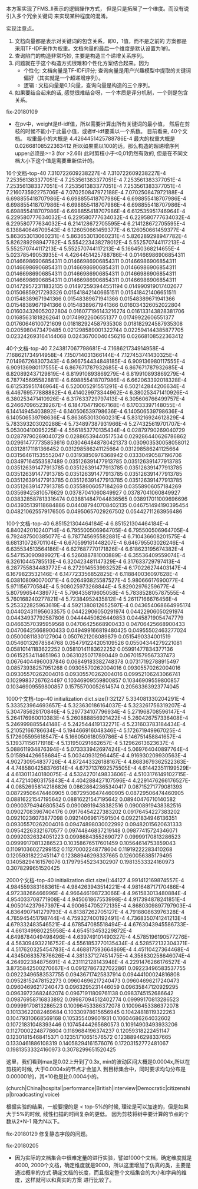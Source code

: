 本方案实现了FMS_II表示的逻辑操作方式，
但是只是拓展了一个维度。而没有说引入多个冗余关键词
来实现某种程度的混淆。

实现注意点。
1. 文档向量都是表示对关键词的包含关系，即0，1值，而不是之前的
方案都是采用TF-IDF来作为权重。文档向量的最后一个维度是默认设置为1的。
2. 查询陷门的构造非常巧妙, 主要是构造三个递增关系序列。
3. 问题就在于这个构造方式很难和个性化方案结合起来。因为
    - 个性化: 文档向量是TF-IDF评分; 查询向量是用户兴趣模型中提取的关键词偏好（其实就是一个超递增序列）。
    - 逻辑  : 文档向量是0,1向量，查询向量是构造的三个序列。
4. 如果要结合起来的话, 感觉很难结合呀，一个本质是评分机制，一个则是包含关系。

fix-20180109
- 在pv中，weight是tf-idf值，所以需要计算出所有关键词的最小值，
然后在剪枝的时候不能小于此最小值，或者tf-idf要乘以一个系数。
目前看来, 40个文档。
权重最小的大概是
4.4264451425788786E-4 
最大的权重大概是 
0.02668108522363412 
所以如果乘以100的话，那么构造的超递增序列upper必须是>=3 (for >2.66)
此时剪枝小于<0,01仍然有效的, 但是在不同文档大小下这个值是需要重新估计的。

16个文档-top-40
7.310722609238227E-4 7.310722609238227E-4 7.253561383377051E-4 7.253561383377051E-4 7.253561383377051E-4 7.253561383377051E-4 7.253561383377051E-4 7.253561383377051E-4 7.216073592275706E-4 7.070250847972188E-4 7.070250847972188E-4 6.698855418707986E-4 6.698855418707986E-4 6.698855418707986E-4 6.698855418707986E-4 6.698855418707986E-4 6.698855418707986E-4 6.698855418707986E-4 6.698855418707986E-4 6.612535951746964E-4 6.229580777634032E-4 6.229580777634032E-4 6.229580777634032E-4 6.229580777634032E-4 6.214128672705595E-4 6.214128672705595E-4 6.138840646709543E-4 6.126050661459377E-4 6.126050661459377E-4 5.863653013060231E-4 5.863653013060231E-4 5.826289298947782E-4 5.826289298947782E-4 5.554223438278012E-4 5.552570744117213E-4 5.552570744117213E-4 5.552570744117213E-4 5.166450368214655E-4 5.02378549053935E-4 4.4264451425788786E-4 
0.01466986906854311 0.01466986906854311 0.01466986906854311 0.01466986906854311 0.01466986906854311 0.01466986906854311 0.01466986906854311 0.01466986906854311 0.01466986906854311 0.01466986906854311 0.01466986906854311 0.01466986906854311 0.01466986906854311 0.014729572311832135 0.014972593944551194 0.014990919017402677 0.01506859217293326 0.015418421406651511 0.015418421406651511 0.01548389671941366 0.01548389671941366 0.01548389671941366 0.01548389671941366 0.01548389671941366 0.016034326052022804 0.016034326052022804 0.016077196143216274 0.016133143828381706 0.01685631818262641 0.01749922606551377 0.01749922606551377 0.01760646100721609 0.018182924587935308 0.018182924587935308 0.0205980473479485 0.021298589001322744 0.022594144385877705 0.023242693164144068 0.02436700040456216 0.02668108522363412 

40个文档-top-40
7.243817067798681E-4 7.168621734914958E-4 7.168621734914958E-4 7.150714031366144E-4 7.127453741430325E-4 7.014967268307343E-4 6.966754434848185E-4 6.909136980117555E-4 6.909136980117555E-4 6.867671787932685E-4 6.867671787932685E-4 6.820892437129819E-4 6.819910893869279E-4 6.819910893869279E-4 6.787745695582881E-4 6.698855418707986E-4 6.662063392018328E-4 6.612535951746964E-4 6.520005291551291E-4 6.502142844206634E-4 6.446769577888882E-4 6.414029973344962E-4 6.380253471410926E-4 6.380253471410926E-4 6.317633729797413E-4 6.305606766499757E-4 6.246670965239267E-4 6.184704719067168E-4 6.17033397148055E-4 6.14414945403892E-4 6.140506539798636E-4 6.140506539798636E-4 6.140506539798636E-4 5.863653013060231E-4 5.831216924612829E-4 5.783393203020288E-4 5.734897387931966E-4 5.274325619701707E-4 5.05300410095225E-4 4.5561853770135434E-4 
0.02879790269040729 0.02879790269040729 0.02886539440517534 0.029286440626786862 0.029614777735853616 0.030464848780421373 0.030903530058058012 0.03128171181366452 0.031298586241125664 0.031298586241125664 0.031564611535552047 0.03193850976368942 0.03330490587196706 0.03497164553587489 0.035126391477913785 0.035126391477913785 0.035126391477913785 0.035126391477913785 0.035126391477913785 0.035126391477913785 0.035126391477913785 0.035126391477913785 0.035126391477913785 0.035126391477913785 0.035126391477913785 0.035126391477913785 0.03558906057184269 0.03558906057184269 0.03569425810576629 0.03787041060849927 0.03787041060849927 0.038328587813316474 0.038814847044836565 0.038917011009696696 0.043935139118684886 0.044087940708402135 0.046751494190395454 0.048210625579176505 0.04950657029267502 0.05442711263956486 

100个文档-top-40
6.851521304464184E-4 6.851521304464184E-4 6.840242010240714E-4 6.795500506964705E-4 6.795500506964705E-4 6.792487500385077E-4 6.787745695582881E-4 6.710436608201575E-4 6.681310726701104E-4 6.670599161448207E-4 6.646795503026246E-4 6.635534513564186E-4 6.627687770171826E-4 6.618623195674382E-4 6.547153090989927E-4 6.526088781000889E-4 6.35536409559074E-4 6.32610445785513E-4 6.320423481147329E-4 6.317633729797413E-4 6.287755834483772E-4 6.272914553993252E-4 6.170226274403147E-4 6.1679823532146E-4 6.147723356852825E-4 6.118840036097628E-4 6.038108090070071E-4 6.026493825587527E-4 5.98066617690077E-4 5.971156770584E-4 5.908025973268844E-4 5.82902976259677E-4 5.80799654438977E-4 5.796435819605058E-4 5.783852805787555E-4 5.760168240277821E-4 5.72384952435812E-4 5.26117166676456E-4 5.253322825963619E-4 4.5921380812652597E-4 
0.043654068664995174 0.044024311956033575 0.04422906050291974 0.04422906050291974 0.04434937792587806 0.04444450826449853 0.04458719054747779 0.04663570395959568 0.04706425668900433 0.04706425668900433 0.04706425668900433 0.049499166819480425 0.04955502463277024 0.05000811830127904 0.0507621208089879 0.0515490334001519 0.05460132678584768 0.054791224205109526 0.05504344279221081 0.05810141183622252 0.05810141183622252 0.05991477834377136 0.06152534114651963 0.06310250717890449 0.06701579567337473 0.06764044960037846 0.06849183382748378 0.07317192788915497 0.08573938257951268 0.09305570262004016 0.09305570262004016 0.09305570262004016 0.09305570262004016 0.09952106243066741 0.10299837267624497 0.10346909559800857 0.10346909559800857 0.10346909559800857 0.15755700052614574 0.20563363923774045 

1000个文档-top-40
initialization dict.size():32127
5.334081330204291E-4 5.333523964693657E-4 5.323630186164037E-4 5.323261756319207E-4 5.304785628170846E-4 5.297734107796934E-4 5.271968708596147E-4 5.264176960010383E-4 5.260888856921422E-4 5.260426757336408E-4 5.246999885544148E-4 5.242544419132271E-4 5.231603783184434E-4 5.21052166786634E-4 5.194466916048346E-4 5.172671949967025E-4 5.172605595618547E-4 5.166050618059786E-4 5.146751458841657E-4 5.139371156171918E-4 5.131950291662657E-4 5.12962613623637E-4 5.088611934876394E-4 5.073333942697424E-4 5.069764040897764E-4 5.015894426658684E-4 5.00340931296445E-4 4.916930209930563E-4 4.902730954837726E-4 4.872443326188167E-4 4.8683679362522363E-4 4.7485804258376614E-4 4.6737137692575505E-4 4.614423511199529E-4 4.613011340180075E-4 4.5324270149833606E-4 4.5103176149102715E-4 4.472140803175843E-4 4.404288427107596E-4 4.2291476266176527E-4 
0.08526958142186826 0.08628642365340417 0.08715271779081393 0.08729506474460905 0.08729506474460905 0.08729506474460905 0.08816221547195642 0.08816221547195642 0.08940476710140582 0.09003794946805345 0.09008919438382516 0.09008919438382516 0.09027083967404176 0.09176454227383202 0.09176454227383202 0.09210236073877098 0.09214069617591504 0.09221834946136351 0.09305570262004016 0.09474898030022992 0.09482015620631333 0.09542263321670577 0.09744846837219148 0.09877415724346071 0.09920326324051223 0.09986843552690727 0.09999170813286523 0.09999170813286523 0.10358676517601459 0.10564614753859043 0.11091036027299152 0.11270002248778604 0.11919222283410268 0.12059318222451147 0.12388946298337665 0.1260056385179495 0.14058294161576076 0.17979545234302907 0.19813533324160973 0.3078299651520425 

2000个文档-top-40
initialization dict.size():44127
4.991412169874557E-4 4.984559383168361E-4 4.984263943514221E-4 4.981648717170486E-4 4.97238266466996E-4 4.966446198723066E-4 4.961583013480884E-4 4.954033708771908E-4 4.945061867553998E-4 4.917394878241851E-4 4.905014237967397E-4 4.900654705272135E-4 4.8680309897797903E-4 4.8364907141279793E-4 4.81387262705127E-4 4.791880863976328E-4 4.785945451798744E-4 4.759327400192491E-4 4.7368350741241213E-4 4.679332483546521E-4 4.678547085518494E-4 4.6763043945586733E-4 4.661349980225958E-4 4.654513453229872E-4 4.6498784049498496E-4 4.639749101490327E-4 4.5785196190577276E-4 4.563094932216752E-4 4.5561853770135434E-4 4.528572132304371E-4 4.517620325454783E-4 4.468817593664869E-4 4.45110427364468E-4 4.4345068357876626E-4 4.381337127451475E-4 4.358830258646074E-4 4.264922384875691E-4 4.231112128143948E-4 4.2291476266176527E-4 3.8735842500270667E-4 
0.09127867327022861 0.09223496583537755 0.09223496583537755 0.09436717425837914 0.09444100024816808 0.09528152478152273 0.09604696217240473 0.09604696217240473 0.09604696217240473 0.0963295231446059 0.09635847120929295 0.09639723682462074 0.09671911809761138 0.0983745152686642 0.09876958716833892 0.09987094512402774 0.09999170813286523 0.09999170813286523 0.10096453386372078 0.10096453386372078 0.10133622082469684 0.10330978615656945 0.10424818119322263 0.10479310668569168 0.105355409601931 0.10604686264032602 0.10721831048393446 0.10745444265680573 0.10914903493933206 0.11270002248778604 0.1189684196374237 0.12059318222451147 0.12301815468415371 0.12351710651576572 0.12388946298337665 0.1330461886108319 0.14058294161576076 0.17203152772481067 0.19813533324160973 0.3078299651520425 

这里，我们看到max是0.02上升到了0.3x, min的波动区间大概是0.0004x,所以在剪枝的时候, 大于0.0004x的节点才会加入
到目标集合中，同时要求均匀分布是0.000001的，其*10也是比0.0004小的。

(church|China|hospital|performance|British|interview|Democratic|citizenship|broadcasting|voice)

根据实验的结果，一般要搜的是 < top-5%的时候, 理论是可以加速的，但是如果大于5%的时候, 线性扫描的时间复杂的更低。
因为剪枝将树中要计算的节点的个数从2*N-1 降为N以下。

fix-20180129
修复静态字段的问题。

fix-20180205
- 因为实际的文档集合中很难定量的进行实验，譬如1000个文档，确定维度就是4000, 
2000个文档，确定维度就是9000，所以这里增加了仿真的类，主要是通过概率的方式
确定文档的长度，而且指定整个文档集合的大小和字典的维度，这样就可以和真实的方案
进行比较了。